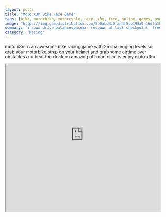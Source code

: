 ```yaml
---
layout: posts
title: "Moto X3M Bike Race Game"
tags: [bike, motorbike, motorcycle, race, x3m, free, online, games, oyna, game, free, games, play, play, games]
image: "https://img.gamedistribution.com/5b0abd4c0faa4f5eb190a9a16d5a1b4c-512x384.jpeg"
summary: "arrows drive balancespacebar respawn at last checkpoint  free online games oyna game free games play play games"
category: "Racing"
---
```


moto x3m is an awesome bike racing game with 25 challenging levels so grab your motorbike strap on your helmet and grab some airtime over obstacles and beat the clock on amazing off road circuits enjoy moto x3m

<iframe width="100%" height="480px;" src="https://html5.gamedistribution.com/5b0abd4c0faa4f5eb190a9a16d5a1b4c/"></iframe>